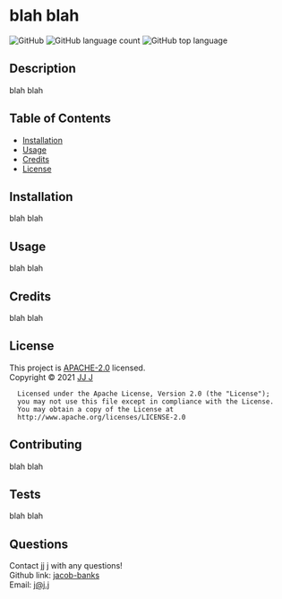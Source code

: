 
  # blah blah
  ![GitHub](https://img.shields.io/github/license/jacob-banks/readme-genrator)
    ![GitHub language count](https://img.shields.io/github/languages/count/jacob-banks/readme-genrator)
  ![GitHub top language](https://img.shields.io/github/languages/top/jacob-banks/readme-genrator)

  
  ## Description
  blah blah
  
  ## Table of Contents

  * [Installation](#installation)
  * [Usage](#usage)
  * [Credits](#credits)
  * [License](#license)


  ## Installation
  blah blah
  
  ## Usage 
  blah blah
  

  ## Credits
  blah blah

  ## License

  This project is [APACHE-2.0](https://choosealicense.com/licenses/apache-2.0/) licensed.<br />
  Copyright © 2021 [JJ J](https://github.com/jacob-banks)

  
      Licensed under the Apache License, Version 2.0 (the "License");
      you may not use this file except in compliance with the License.
      You may obtain a copy of the License at
      http://www.apache.org/licenses/LICENSE-2.0
 

  ## Contributing
  blah blah

  ## Tests
  blah blah

  ## Questions
  Contact jj j with any questions!<br>
  Github link: [jacob-banks](https://github.com/jacob-banks)<br>
  Email: j@j.j


